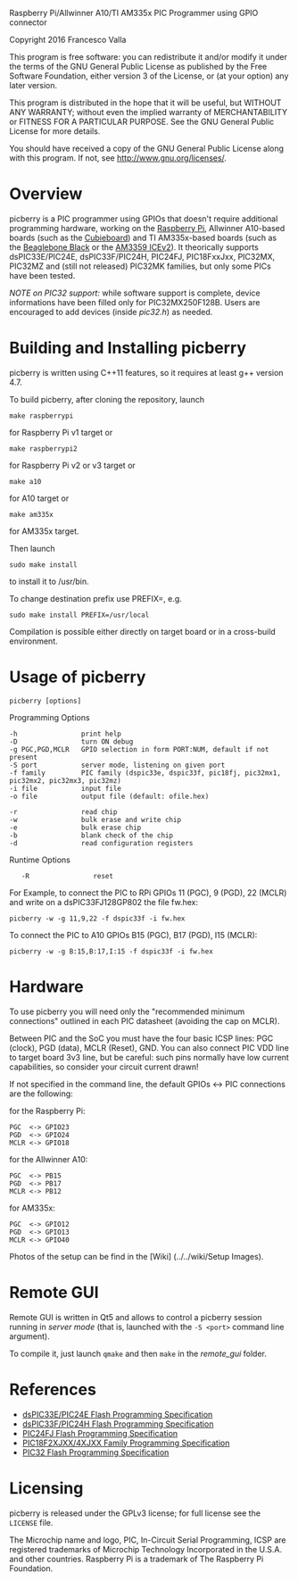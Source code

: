 Raspberry Pi/Allwinner A10/TI AM335x PIC Programmer using GPIO connector

Copyright 2016 Francesco Valla

This program is free software: you can redistribute it and/or modify it under the terms of the GNU General Public License as published by the Free Software Foundation, either version 3 of the License, or (at your option) any later version.

This program is distributed in the hope that it will be useful, but WITHOUT ANY WARRANTY; without even the implied warranty of MERCHANTABILITY or FITNESS FOR A PARTICULAR PURPOSE.  See the GNU General Public License for more details.

You should have received a copy of the GNU General Public License along with this program.  If not, see <http://www.gnu.org/licenses/>.

# Overview

picberry is a PIC programmer using GPIOs that doesn't require additional programming hardware, working on the [Raspberry Pi](https://www.raspberrypi.org/), Allwinner A10-based boards (such as the [Cubieboard](http://cubieboard.org/)) and TI AM335x-based boards (such as the [Beaglebone Black](https://beagleboard.org/black) or the [AM3359 ICEv2](http://www.ti.com/tool/tmdsice3359)).
It theorically supports dsPIC33E/PIC24E, dsPIC33F/PIC24H, PIC24FJ, PIC18FxxJxx, PIC32MX, PIC32MZ and (still not released) PIC32MK families, but only some PICs have been tested.

*NOTE on PIC32 support:* while software support is complete, device informations have been filled only for PIC32MX250F128B.
Users are encouraged to add devices (inside *pic32.h*) as needed.

# Building and Installing picberry

picberry is written using C++11 features, so it requires at least g++ version 4.7.

To build picberry, after cloning the repository, launch

	make raspberrypi

for Raspberry Pi v1 target or

	make raspberrypi2

for Raspberry Pi v2 or v3 target or

	make a10

for A10 target or

	make am335x
	
for AM335x target.

Then launch

	sudo make install

to install it to /usr/bin.

To change destination prefix use PREFIX=, e.g.

	sudo make install PREFIX=/usr/local


Compilation is possible either directly on target board or in a cross-build environment.

# Usage of picberry

	picberry [options]

Programming Options

	-h                print help
	-D                turn ON debug
	-g PGC,PGD,MCLR   GPIO selection in form PORT:NUM, default if not present
	-S port			  server mode, listening on given port                
	-f family		  PIC family (dspic33e, dspic33f, pic18fj, pic32mx1, pic32mx2, pic32mx3, pic32mz)
	-i file           input file
	-o file           output file (default: ofile.hex)

	-r                read chip
	-w                bulk erase and write chip
	-e                bulk erase chip
	-b                blank check of the chip
	-d                read configuration registers

Runtime Options

       -R                reset

For Example, to connect the PIC to RPi GPIOs 11 (PGC), 9 (PGD), 22 (MCLR) and write on a dsPIC33FJ128GP802 the file fw.hex:

	picberry -w -g 11,9,22 -f dspic33f -i fw.hex

To connect the PIC to A10 GPIOs B15 (PGC), B17 (PGD), I15 (MCLR):

	picberry -w -g B:15,B:17,I:15 -f dspic33f -i fw.hex

# Hardware

To use picberry you will need only the "recommended minimum connections" outlined in each PIC datasheet (avoiding the cap on MCLR).

Between PIC and the SoC you must have the four basic ICSP lines: PGC (clock), PGD (data), MCLR (Reset), GND.
You can also connect PIC VDD line to target board 3v3 line, but be careful: such pins normally have low current capabilities, so consider your circuit current drawn!

If not specified in the command line, the default GPIOs <-> PIC connections are the following:

for the Raspberry Pi:

	PGC  <-> GPIO23
	PGD  <-> GPIO24
	MCLR <-> GPIO18

for the Allwinner A10:

	PGC  <-> PB15
	PGD  <-> PB17
	MCLR <-> PB12
	
for AM335x:

	PGC  <-> GPIO12
	PGD  <-> GPIO13
	MCLR <-> GPIO40

Photos of the setup can be find in the [Wiki] (../../wiki/Setup Images).

# Remote GUI

Remote GUI is written in Qt5 and allows to control a picberry session running in *server mode* (that is, launched with the  `-S <port>` command line argument).

To compile it, just launch `qmake` and then `make` in the *remote_gui* folder.

# References

- [dsPIC33E/PIC24E Flash Programming Specification](http://ww1.microchip.com/downloads/en/DeviceDoc/70619B.pdf)
- [dsPIC33F/PIC24H Flash Programming Specification](http://ww1.microchip.com/downloads/en/DeviceDoc/70152H.pdf)
- [PIC24FJ Flash Programming Specification](http://ww1.microchip.com/downloads/en/DeviceDoc/30010057d.pdf)
- [PIC18F2XJXX/4XJXX Family Programming Specification](http://ww1.microchip.com/downloads/en/DeviceDoc/39687e.pdf)
- [PIC32 Flash Programming Specification](http://ww1.microchip.com/downloads/en/DeviceDoc/60001145S.pdf)

# Licensing

picberry is released under the GPLv3 license; for full license see the `LICENSE` file.

The Microchip name and logo, PIC, In-Circuit Serial Programming, ICSP are registered trademarks of Microchip Technology Incorporated in the U.S.A. and other countries.
Raspberry Pi is a trademark of The Raspberry Pi Foundation.
